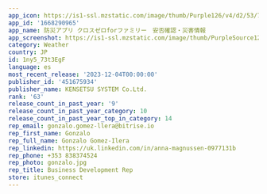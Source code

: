 ```yaml
---
app_icon: https://is1-ssl.mzstatic.com/image/thumb/Purple126/v4/d2/53/7b/d2537bea-1fa4-fd59-e592-3663ac6bfbf4/AppIcon-1x_U007emarketing-0-7-0-85-220.png/1024x1024bb.png
app_id: '1668290965'
app_name: 防災アプリ クロスゼロforファミリー　安否確認・災害情報
app_screenshot: https://is1-ssl.mzstatic.com/image/thumb/PurpleSource126/v4/0c/c4/14/0cc414a3-faa3-e116-ec8d-ca16710954e7/05e2ee86-aadc-4bfb-b332-466bb3958397_1_20230525_AppStore_6.5__U30a4_U30f3_U30c1_U7528_1242_U200a_U00d7_U200a2688pixel_U753b_U50cf_TOP.png/1242x2688bb.png
category: Weather
country: JP
id: 1ny5_73t3EgF
language: es
most_recent_release: '2023-12-04T00:00:00'
publisher_id: '451675934'
publisher_name: KENSETSU SYSTEM Co.Ltd.
rank: '63'
release_count_in_past_year: '9'
release_count_in_past_year_category: 10
release_count_in_past_year_top_in_category: 14
rep_email: gonzalo.gomez-llera@bitrise.io
rep_first_name: Gonzalo
rep_full_name: Gonzalo Gomez-Ilera
rep_linkedin: https://uk.linkedin.com/in/anna-magnussen-0977131b
rep_phone: +353 838374524
rep_photo: gonzalo.jpg
rep_title: Business Development Rep
store: itunes_connect
---
```

